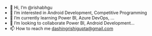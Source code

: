 - 👋 Hi, I’m @rishabhgu
- 👀 I’m interested in Android Development, Competitive Programming
- 🌱 I’m currently learning Power BI, Azure DevOps, ...
- 💞️ I’m looking to collaborate Power BI, Android Development...
- 📫 How to reach me dashingrishigupta@gmail.com

<!---
rishabhgu/rishabhgu is a ✨ special ✨ repository because its `README.md` (this file) appears on your GitHub profile.
You can click the Preview link to take a look at your changes.
--->
